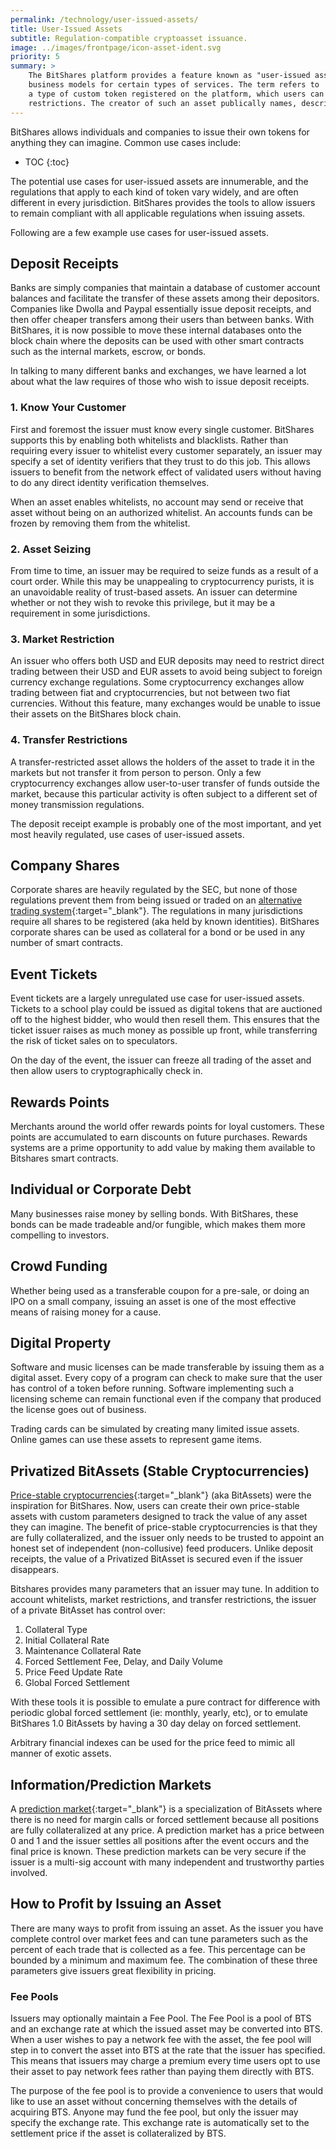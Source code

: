 ```yaml
---
permalink: /technology/user-issued-assets/
title: User-Issued Assets
subtitle: Regulation-compatible cryptoasset issuance.
image: ../images/frontpage/icon-asset-ident.svg
priority: 5
summary: >
    The BitShares platform provides a feature known as "user-issued assets" to help facilitate profitable
    business models for certain types of services. The term refers to
    a type of custom token registered on the platform, which users can hold and trade within certain
    restrictions. The creator of such an asset publically names, describes, and distributes its tokens, and can specify customized requirements, such as an approved whitelist of accounts permitted to hold the tokens, or the associated trading and transfer fees.
---
```

BitShares allows individuals and companies to issue their own tokens for anything they can imagine.  Common use cases
include:

* TOC
{:toc}

The potential use cases for user-issued assets are innumerable, and the regulations that apply to each kind of token vary
widely, and are often different in every jurisdiction.   BitShares provides the tools to allow issuers to remain compliant
with all applicable regulations when issuing assets.

Following are a few example use cases for user-issued assets.

## Deposit Receipts

Banks are simply companies that maintain a database of customer account balances and facilitate the transfer of these
assets among their depositors.   Companies like Dwolla and Paypal essentially issue deposit receipts, and then
offer cheaper transfers among their users than between banks.  With BitShares, it is now possible to move these
internal databases onto the block chain where the deposits can be used with other smart contracts such as the internal
markets, escrow, or bonds.

In talking to many different banks and exchanges, we have learned a lot about what the law requires of those who wish
to issue deposit receipts.

### 1. Know Your Customer

First and foremost the issuer must know every single customer.  BitShares supports this by enabling both whitelists and
blacklists.  Rather than requiring every issuer to whitelist every customer separately, an issuer may specify a set of
identity verifiers that they trust to do this job.   This allows issuers to benefit from the network effect of validated
users without having to do any direct identity verification themselves.

When an asset enables whitelists, no account may send or receive that asset without being on an authorized whitelist.  An
accounts funds can be frozen by removing them from the whitelist.

### 2. Asset Seizing

From time to time, an issuer may be required to seize funds as a result of a court order.  While this may be unappealing
to cryptocurrency purists, it is an unavoidable reality of trust-based assets.  An issuer
can determine whether or not they wish to revoke this privilege, but it may be a requirement in some jurisdictions.

### 3. Market Restriction

An issuer who offers both USD and EUR deposits may need to restrict direct trading between their USD and EUR assets to
avoid being subject to foreign currency exchange regulations.  Some cryptocurrency exchanges allow trading between fiat and
cryptocurrencies, but not between two fiat currencies.   Without this feature, many exchanges would be unable to
issue their assets on the BitShares block chain.

### 4. Transfer Restrictions

A transfer-restricted asset allows the holders of the asset to trade it in the markets but not transfer it from person
to person.   Only a few cryptocurrency exchanges allow user-to-user transfer of funds outside the market, because this particular activity is often subject to a different set of money transmission regulations.

The deposit receipt example is probably one of the most important, and yet most heavily regulated, use cases of user-issued
assets.

## Company Shares

Corporate shares are heavily regulated by the SEC, but none of those regulations prevent them from being issued or
traded on an [alternative trading system](http://en.wikipedia.org/wiki/Alternative_trading_system){:target="_blank"}.  The regulations in many jurisdictions require all shares to be registered (aka held by known identities).   BitShares corporate
shares can be used as collateral for a bond or be used in any number of smart contracts.

## Event Tickets

Event tickets are a largely unregulated use case for user-issued assets.  Tickets to a school play
could be issued as digital tokens that are auctioned off to the highest bidder, who would then resell them.  This ensures
that the ticket issuer raises as much money as possible up front, while transferring the risk of ticket sales on to
speculators.

On the day of the event, the issuer can freeze all trading of the asset and then allow users to cryptographically check
in.

## Rewards Points

Merchants around the world offer rewards points for loyal customers.  These points are accumulated to
earn discounts on future purchases.  Rewards systems are a prime opportunity to add value by making them available to Bitshares smart contracts.

## Individual or Corporate Debt

Many businesses raise money by selling bonds.  With BitShares, these bonds can be made tradeable and/or fungible, which
makes them more compelling to investors.

## Crowd Funding

Whether being used as a transferable coupon for a pre-sale, or doing an IPO on a small company, issuing an asset is one
of the most effective means of raising money for a cause.

## Digital Property

Software and music licenses can be made transferable by issuing them as a digital asset.  Every copy of a program can
check to make sure that the user has control of a token before running.  Software implementing such a licensing scheme
can remain functional even if the company that produced the license goes out of business.

Trading cards can be simulated by creating many limited issue assets.   Online games can use these assets to represent
game items.

## Privatized BitAssets (Stable Cryptocurrencies)

[Price-stable cryptocurrencies](/technology/price-stable-cryptocurrencies){:target="_blank"} (aka BitAssets) were the inspiration
for BitShares.  Now, users can create their own price-stable assets with custom parameters designed to track the value of
any asset they can imagine.  The benefit of price-stable cryptocurrencies is that they are fully collateralized, and
the issuer only needs to be trusted to appoint an honest set of independent (non-collusive) feed producers.   Unlike
deposit receipts, the value of a Privatized BitAsset is secured even if the issuer disappears.

Bitshares provides many parameters that an issuer may tune.  In addition to account whitelists, market restrictions, and transfer
restrictions, the issuer of a private BitAsset has control over:

1. Collateral Type
2. Initial Collateral Rate
3. Maintenance Collateral Rate
4. Forced Settlement Fee, Delay, and Daily Volume
5. Price Feed Update Rate
6. Global Forced Settlement

With these tools it is possible to emulate a pure contract for difference with periodic global forced settlement (ie:
        monthly, yearly, etc), or to emulate BitShares 1.0 BitAssets by having a 30 day delay on forced settlement.

Arbitrary financial indexes can be used for the price feed to mimic all manner of exotic assets.

## Information/Prediction Markets

A [prediction market](http://en.wikipedia.org/wiki/Prediction_market){:target="_blank"} is a specialization of BitAssets where there is no
need for margin calls or forced settlement because all positions are fully collateralized at any price.   A prediction
market has a price between 0 and 1 and the issuer settles all positions after the event occurs and the final price is
known.   These prediction markets can be very secure if the issuer is a multi-sig account with many independent and
trustworthy parties involved.


## How to Profit by Issuing an Asset

There are many ways to profit from issuing an asset. As the issuer you have complete control over market fees and can
tune parameters such as the percent of each trade that is collected as a fee.  This percentage can be bounded by a
minimum and maximum fee.  The combination of these three parameters give issuers great flexibility in pricing.

### Fee Pools

Issuers may optionally maintain a Fee Pool.  The Fee Pool is a pool of BTS and an exchange rate at which the issued
asset may be converted into BTS.   When a user wishes to pay a network fee with the asset, the fee pool will step in to
convert the asset into BTS at the rate that the issuer has specified.  This means that issuers may charge a premium
every time users opt to use their asset to pay network fees rather than paying them directly with BTS.

The purpose of the fee pool is to provide a convenience to users that would like to use an asset without concerning
themselves with the details of acquiring BTS.  Anyone may fund the fee pool, but only the issuer may specify the
exchange rate.  This exchange rate is automatically set to the settlement price if the asset is collateralized by BTS.
